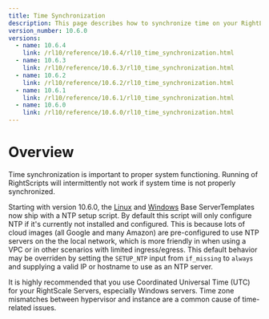 ```yaml
---
title: Time Synchronization
description: This page describes how to synchronize time on your RightLink 10 images.
version_number: 10.6.0
versions:
  - name: 10.6.4
    link: /rl10/reference/10.6.4/rl10_time_synchronization.html
  - name: 10.6.3
    link: /rl10/reference/10.6.3/rl10_time_synchronization.html
  - name: 10.6.2
    link: /rl10/reference/10.6.2/rl10_time_synchronization.html
  - name: 10.6.1
    link: /rl10/reference/10.6.1/rl10_time_synchronization.html
  - name: 10.6.0
    link: /rl10/reference/10.6.0/rl10_time_synchronization.html
---
```


# Overview

Time synchronization is important to proper system functioning. Running of RightScripts will intermittently not work if system time is not properly synchronized. 

Starting with version 10.6.0, the [Linux](https://github.com/rightscale/rightlink_scripts/blob/master/rll/setup-ntp.sh) and [Windows](https://github.com/rightscale/rightlink_scripts/blob/master/rlw/setup-ntp.ps1) Base ServerTemplates now ship with a NTP setup script. By default this script will only configure NTP if it's currently not installed and configured. This is because lots of cloud images (all Google and many Amazon) are pre-configured to use NTP servers on the the local network, which is more friendly in when using a VPC or in other scenarios with limited ingress/egress. This default behavior may be overriden by setting the `SETUP_NTP` input from `if_missing` to `always` and supplying a valid IP or hostname to use as an NTP server.

It is highly recommended that you use Coordinated Universal Time (UTC) for your RightScale Servers, especially Windows servers. Time zone mismatches between hypervisor and instance are a common cause of time-related issues.
